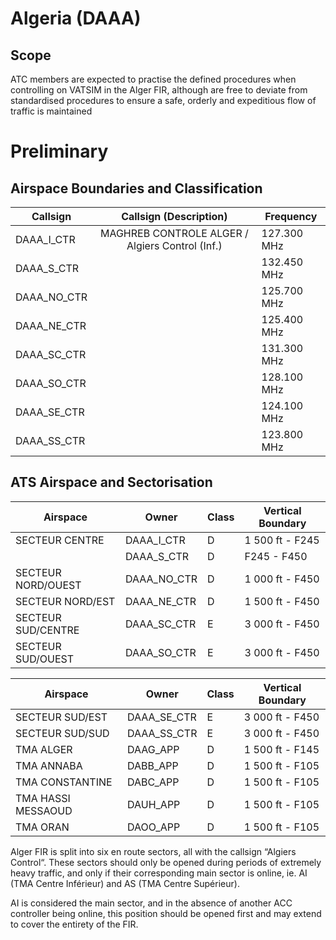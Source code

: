 
<!--
title: Algeria
description: Algeria (DAAA)
-->

# Algeria (DAAA)

## Scope

ATC members are expected to practise the defined procedures when controlling on VATSIM in the Alger FIR, although are free to deviate from standardised procedures to ensure a safe, orderly and expeditious flow of traffic is maintained

# Preliminary
## Airspace Boundaries and Classification

| Callsign    | Callsign (Description)                                                | Frequency   |
|-------------|-----------------------------------------------------------------------|-------------|
| DAAA_I_CTR  | <center>MAGHREB CONTROLE ALGER / Algiers Control (Inf.)</center> | 127.300 MHz |
| DAAA_S_CTR  |                                                                       | 132.450 MHz |
| DAAA_NO_CTR |                                                                       | 125.700 MHz |
| DAAA_NE_CTR |                                                                       | 125.400 MHz |
| DAAA_SC_CTR |                                                                       | 131.300 MHz |
| DAAA_SO_CTR |                                                                       | 128.100 MHz |
| DAAA_SE_CTR |                                                                       | 124.100 MHz |
| DAAA_SS_CTR |                                                                       | 123.800 MHz |

## ATS Airspace and Sectorisation

| Airspace          | Owner      | Class | Vertical Boundary |
| -----------------|------------|-------|-------------------|
| SECTEUR CENTRE    | DAAA_I_CTR | D     | 1 500 ft - F245    |
|                   | DAAA_S_CTR | D     | F245 - F450       |
| SECTEUR NORD/OUEST| DAAA_NO_CTR| D     | 1 000 ft - F450   |
| SECTEUR NORD/EST  | DAAA_NE_CTR| D     | 1 500 ft - F450   |
| SECTEUR SUD/CENTRE| DAAA_SC_CTR| E     | 3 000 ft - F450   |
| SECTEUR SUD/OUEST | DAAA_SO_CTR| E     | 3 000 ft - F450   |

| Airspace          | Owner      | Class | Vertical Boundary |
|-------------------|------------|-------|-------------------|
| SECTEUR SUD/EST   | DAAA_SE_CTR| E     | 3 000 ft - F450   |
| SECTEUR SUD/SUD   | DAAA_SS_CTR| E     | 3 000 ft - F450   |
| TMA ALGER         | DAAG_APP   | D     | 1 500 ft - F145   |
| TMA ANNABA        | DABB_APP   | D     | 1 500 ft - F105   |
| TMA CONSTANTINE   | DABC_APP   | D     | 1 500 ft - F105   |
| TMA HASSI MESSAOUD| DAUH_APP   | D     | 1 500 ft - F105   |
| TMA ORAN          | DAOO_APP   | D     | 1 500 ft - F105   |

Alger FIR is split into six en route sectors, all with the callsign “Algiers Control“. These sectors should only be opened during periods of extremely heavy traffic, and only if their corresponding main sector is online, ie. AI (TMA Centre Inférieur) and AS (TMA Centre Supérieur). 

AI is considered the main sector, and in the absence of another ACC controller being online, this position should be opened first and may extend to cover the entirety of the FIR.